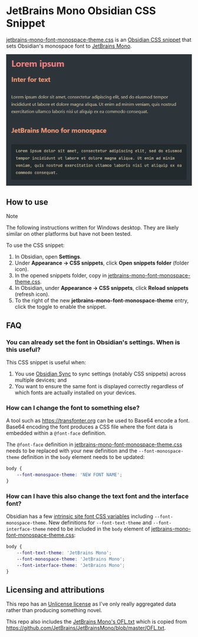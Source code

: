 # JetBrains Mono Obsidian CSS Snippet
[jetbrains-mono-font-monospace-theme.css](jetbrains-mono-font-monospace-theme.css) is an [Obsidian CSS snippet](https://help.obsidian.md/Extending+Obsidian/CSS+snippets) that sets Obsidian's monospace font to [JetBrains Mono](https://www.jetbrains.com/lp/mono).

![Lorem ipsum example with JetBrains Mono for monospace](lorem-ipsum-example.png)

## How to use

> [!note]
> The following instructions written for Windows desktop. They are likely similar on other platforms but have not been tested.

To use the CSS snippet:

1. In Obsidian, open **Settings**.
2. Under **Appearance → CSS snippets**, click **Open snippets folder** (folder icon).
3. In the opened snippets folder, copy in [jetbrains-mono-font-monospace-theme.css](jetbrains-mono-font-monospace-theme.css).
4. In Obsidian, under **Appearance → CSS snippets**, click **Reload snippets** (refresh icon).
5. To the right of the new **jetbrains-mono-font-monospace-theme** entry, click the toggle to enable the snippet.

## FAQ

### You can already set the font in Obsidian's settings. When is this useful?

This CSS snippet is useful when:

1. You use [Obsidian Sync](https://obsidian.md/sync) to sync settings (notably CSS snippets) across multiple devices; and
2. You want to ensure the same font is displayed correctly regardless of which fonts are actually installed on your devices.

### How can I change the font to something else?

A tool such as https://transfonter.org can be used to Base64 encode a font. Base64 encoding the font produces a CSS file where the font data is embedded within a `@font-face` definition.

The `@font-face` definition in [jetbrains-mono-font-monospace-theme.css](jetbrains-mono-font-monospace-theme.css) needs to be replaced with your new definition and the `--font-monospace-theme` definition in the `body` element needs to be updated:

```css
body {
    --font-monospace-theme: 'NEW FONT NAME';
}
```

### How can I have this also change the text font and the interface font?

Obsidian has a few [intrinsic site font CSS variables](https://docs.obsidian.md/Reference/CSS+variables/Publish/Site+fonts) including `--font-monospace-theme`. New definitions for `--font-text-theme` and `--font-interface-theme` need to be included in the `body` element of [jetbrains-mono-font-monospace-theme.css](jetbrains-mono-font-monospace-theme.css):

```css
body {
    --font-text-theme: 'JetBrains Mono';
    --font-monospace-theme: 'JetBrains Mono';
    --font-interface-theme: 'JetBrains Mono';
}
```

## Licensing and attributions

This repo has an [Unlicense license](LICENSE.md) as I've only really aggregated data rather than producing something novel.

This repo also includes the [JetBrains Mono's OFL.txt](JetBrainsMonoOFL.txt) which is copied from https://github.com/JetBrains/JetBrainsMono/blob/master/OFL.txt.
